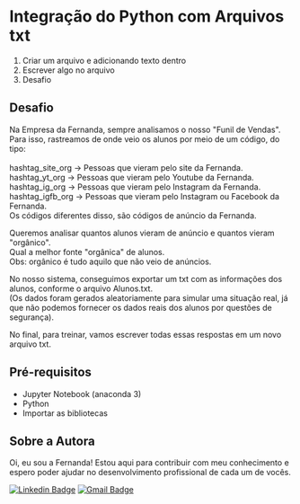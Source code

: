 # Integração do Python com Arquivos txt
1) Criar um arquivo e adicionando texto dentro
2) Escrever algo no arquivo
3) Desafio

## Desafio
Na Empresa da Fernanda, sempre analisamos o nosso "Funil de Vendas". Para isso, rastreamos de onde veio os alunos por meio de um código, do tipo: <br><br>
hashtag_site_org -> Pessoas que vieram pelo site da Fernanda. <br>
hashtag_yt_org -> Pessoas que vieram pelo Youtube da Fernanda. <br>
hashtag_ig_org -> Pessoas que vieram pelo Instagram da Fernanda. <br>
hashtag_igfb_org -> Pessoas que vieram pelo Instagram ou Facebook da Fernanda. <br>
Os códigos diferentes disso, são códigos de anúncio da Fernanda. <br>

Queremos analisar quantos alunos vieram de anúncio e quantos vieram "orgânico". <br>
Qual a melhor fonte "orgânica" de alunos. <br>
Obs: orgânico é tudo aquilo que não veio de anúncios. <br>

No nosso sistema, conseguimos exportar um txt com as informações dos alunos, conforme o arquivo Alunos.txt. <br>
(Os dados foram gerados aleatoriamente para simular uma situação real, já que não podemos fornecer os dados reais dos alunos por questões de segurança). <br>

No final, para treinar, vamos escrever todas essas respostas em um novo arquivo txt.

## Pré-requisitos 
- Jupyter Notebook (anaconda 3)
- Python
- Importar as bibliotecas 

## Sobre a Autora
Oi, eu sou a Fernanda! Estou aqui para contribuir com meu conhecimento e espero poder ajudar no desenvolvimento profissional de cada um de vocês.

[![Linkedin Badge](https://img.shields.io/badge/-Fernanda_Maki_Hirose-blue?style=flat-square&logo=Linkedin&logoColor=white&link=https://www.linkedin.com/in/fernanda-maki-hirose-801117208/)](https://www.linkedin.com/in/fernanda-maki-hirose-801117208/)  [![Gmail Badge](https://img.shields.io/badge/-femahi2020@gmail.com-c14438?style=flat-square&logo=Gmail&logoColor=white&link=mailto:femahi2020@gmail.com)](mailto:femahi2020@gmail.com)
